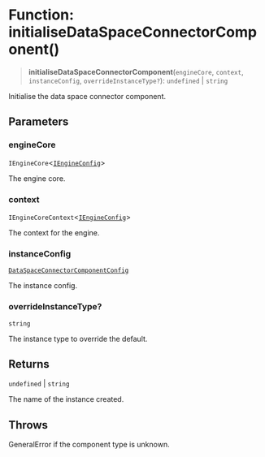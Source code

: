 # Function: initialiseDataSpaceConnectorComponent()

> **initialiseDataSpaceConnectorComponent**(`engineCore`, `context`, `instanceConfig`, `overrideInstanceType?`): `undefined` \| `string`

Initialise the data space connector component.

## Parameters

### engineCore

`IEngineCore`\<[`IEngineConfig`](../interfaces/IEngineConfig.md)\>

The engine core.

### context

`IEngineCoreContext`\<[`IEngineConfig`](../interfaces/IEngineConfig.md)\>

The context for the engine.

### instanceConfig

[`DataSpaceConnectorComponentConfig`](../type-aliases/DataSpaceConnectorComponentConfig.md)

The instance config.

### overrideInstanceType?

`string`

The instance type to override the default.

## Returns

`undefined` \| `string`

The name of the instance created.

## Throws

GeneralError if the component type is unknown.
